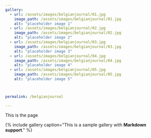 ```yaml
---
gallery:
  - url: /assets/images/belgianjournal/01.jpg
    image_path: /assets/images/belgianjournal/01.jpg
    alt: "placeholder image 1"
  - url: /assets/images/belgianjournal/02.jpg
    image_path: /assets/images/belgianjournal/02.jpg
    alt: "placeholder image 2"
  - url: /assets/images/belgianjournal/03.jpg
    image_path: /assets/images/belgianjournal/03.jpg
    alt: "placeholder image 3"
  - url: /assets/images/belgianjournal/04.jpg
    image_path: /assets/images/belgianjournal/04.jpg
    alt: "placeholder image 4"
  - url: /assets/images/belgianjournal/05.jpg
    image_path: /assets/images/belgianjournal/05.jpg
    alt: "placeholder image 5"



permalink: /belgianjournal

---
```


This is the page

{% include gallery caption="This is a sample gallery with **Markdown support**." %}

